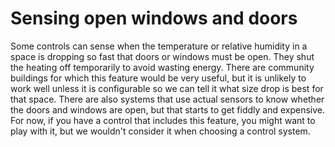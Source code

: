 # Sensing open windows and doors

Some controls can sense when the temperature or relative humidity in a space is dropping so fast that doors or windows must be open.  They shut the heating off temporarily to avoid wasting energy.  There are community buildings for which this feature would be very useful, but it is unlikely to work well unless it is configurable so we can tell it what size drop is best for that space.  There are also systems that use actual sensors to know whether the doors and windows are open, but that starts to get fiddly and expensive.  For now, if you have a control that includes this feature, you might want to play with it, but we wouldn't consider it when choosing a control system.

